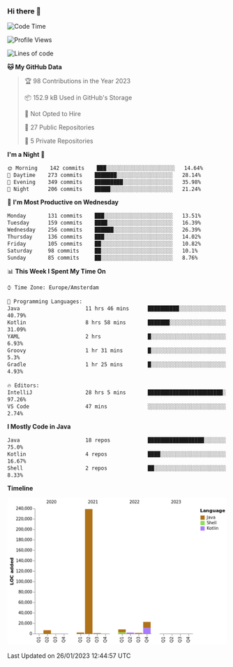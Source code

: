 ### Hi there 👋


<!--START_SECTION:waka-->
![Code Time](http://img.shields.io/badge/Code%20Time-2%2C931%20hrs%2057%20mins-blue)

![Profile Views](http://img.shields.io/badge/Profile%20Views-6-blue)

![Lines of code](https://img.shields.io/badge/From%20Hello%20World%20I%27ve%20Written-283%20Thousand%20lines%20of%20code-blue)

**🐱 My GitHub Data** 

> 🏆 98 Contributions in the Year 2023
 > 
> 📦 152.9 kB Used in GitHub's Storage 
 > 
> 🚫 Not Opted to Hire
 > 
> 📜 27 Public Repositories 
 > 
> 🔑 5 Private Repositories  
 > 
**I'm a Night 🦉** 

```text
🌞 Morning    142 commits    ███░░░░░░░░░░░░░░░░░░░░░░   14.64% 
🌆 Daytime    273 commits    ███████░░░░░░░░░░░░░░░░░░   28.14% 
🌃 Evening    349 commits    █████████░░░░░░░░░░░░░░░░   35.98% 
🌙 Night      206 commits    █████░░░░░░░░░░░░░░░░░░░░   21.24%

```
📅 **I'm Most Productive on Wednesday** 

```text
Monday       131 commits    ███░░░░░░░░░░░░░░░░░░░░░░   13.51% 
Tuesday      159 commits    ████░░░░░░░░░░░░░░░░░░░░░   16.39% 
Wednesday    256 commits    ██████░░░░░░░░░░░░░░░░░░░   26.39% 
Thursday     136 commits    ███░░░░░░░░░░░░░░░░░░░░░░   14.02% 
Friday       105 commits    ██░░░░░░░░░░░░░░░░░░░░░░░   10.82% 
Saturday     98 commits     ██░░░░░░░░░░░░░░░░░░░░░░░   10.1% 
Sunday       85 commits     ██░░░░░░░░░░░░░░░░░░░░░░░   8.76%

```


📊 **This Week I Spent My Time On** 

```text
⌚︎ Time Zone: Europe/Amsterdam

💬 Programming Languages: 
Java                     11 hrs 46 mins      ██████████░░░░░░░░░░░░░░░   40.79% 
Kotlin                   8 hrs 58 mins       ███████░░░░░░░░░░░░░░░░░░   31.09% 
YAML                     2 hrs               █░░░░░░░░░░░░░░░░░░░░░░░░   6.93% 
Groovy                   1 hr 31 mins        █░░░░░░░░░░░░░░░░░░░░░░░░   5.3% 
Gradle                   1 hr 25 mins        █░░░░░░░░░░░░░░░░░░░░░░░░   4.93%

🔥 Editors: 
IntelliJ                 28 hrs 5 mins       ████████████████████████░   97.26% 
VS Code                  47 mins             ░░░░░░░░░░░░░░░░░░░░░░░░░   2.74%

```

**I Mostly Code in Java** 

```text
Java                     18 repos            ██████████████████░░░░░░░   75.0% 
Kotlin                   4 repos             ████░░░░░░░░░░░░░░░░░░░░░   16.67% 
Shell                    2 repos             ██░░░░░░░░░░░░░░░░░░░░░░░   8.33%

```


**Timeline**

![Chart not found](https://raw.githubusercontent.com/powercasgamer/powercasgamer/master/charts/bar_graph.png) 


 Last Updated on 26/01/2023 12:44:57 UTC
<!--END_SECTION:waka-->
